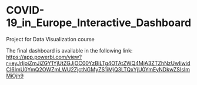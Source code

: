 # COVID-19_in_Europe_Interactive_Dashboard
Project for Data Visualization course 

The final dashboard is available in the following link: https://app.powerbi.com/view?r=eyJrIjoiZmJiZGY1YjUtZGJjOC00YzBiLTg4OTAtZWQ4MjA3ZTZhNzUwIiwidCI6ImU0YmQ2OWZmLWU2ZjctNGMyZS1iMjQ3LTQxYjU0YmEyNDkwZSIsImMiOjh9
